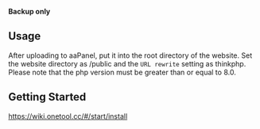 **Backup only**

## Usage
After uploading to aaPanel, put it into the root directory of the website. Set the website directory as /public and the `URL rewrite` setting as thinkphp. Please note that the php version must be greater than or equal to 8.0.

## Getting Started
https://wiki.onetool.cc/#/start/install
